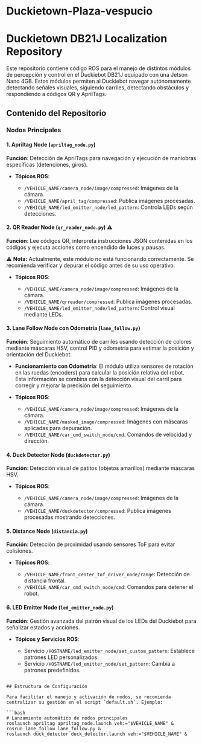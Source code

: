 # Duckietown-Plaza-vespucio
# Duckietown DB21J Localization Repository

Este repositorio contiene código ROS para el manejo de distintos módulos de percepción y control en el Duckiebot DB21J equipado con una Jetson Nano 4GB. Estos módulos permiten al Duckiebot navegar autónomamente detectando señales visuales, siguiendo carriles, detectando obstáculos y respondiendo a códigos QR y AprilTags.

## Contenido del Repositorio

### Nodos Principales

#### 1. **Apriltag Node** (`apriltag_node.py`)

**Función**: Detección de AprilTags para navegación y ejecución de maniobras específicas (detenciones, giros).

* **Tópicos ROS**:

  * `/VEHICLE_NAME/camera_node/image/compressed`: Imágenes de la cámara.
  * `/VEHICLE_NAME/april_tag/compressed`: Publica imágenes procesadas.
  * `/VEHICLE_NAME/led_emitter_node/led_pattern`: Controla LEDs según detecciones.

#### 2. **QR Reader Node** (`qr_reader_nodo.py`) ⚠️

**Función**: Lee códigos QR, interpreta instrucciones JSON contenidas en los códigos y ejecuta acciones como encendido de luces y pausas.

⚠️ **Nota:** Actualmente, este módulo no está funcionando correctamente. Se recomienda verificar y depurar el código antes de su uso operativo.

* **Tópicos ROS**:

  * `/VEHICLE_NAME/camera_node/image/compressed`: Imágenes de la cámara.
  * `/VEHICLE_NAME/qrreader/compressed`: Publica imágenes procesadas.
  * `/VEHICLE_NAME/led_emitter_node/led_pattern`: Control visual mediante LEDs.

#### 3. **Lane Follow Node con Odometría** (`lane_follow.py`)

**Función**: Seguimiento automático de carriles usando detección de colores mediante máscaras HSV, control PID y odometría para estimar la posición y orientación del Duckiebot.

* **Funcionamiento con Odometría**: El módulo utiliza sensores de rotación en las ruedas (encoders) para calcular la posición relativa del robot. Esta información se combina con la detección visual del carril para corregir y mejorar la precisión del seguimiento.

* **Tópicos ROS**:

  * `/VEHICLE_NAME/camera_node/image/compressed`: Imágenes de la cámara.
  * `/VEHICLE_NAME/masked_image/compressed`: Imágenes con máscaras aplicadas para depuración.
  * `/VEHICLE_NAME/car_cmd_switch_node/cmd`: Comandos de velocidad y dirección.

#### 4. **Duck Detector Node** (`duckdetector.py`)

**Función**: Detección visual de patitos (objetos amarillos) mediante máscaras HSV.

* **Tópicos ROS**:

  * `/VEHICLE_NAME/camera_node/image/compressed`: Imágenes de la cámara.
  * `/VEHICLE_NAME/duckdetector/compressed`: Publica imágenes procesadas mostrando detecciones.

#### 5. **Distance Node** (`distancia.py`)

**Función**: Detección de proximidad usando sensores ToF para evitar colisiones.

* **Tópicos ROS**:

  * `/VEHICLE_NAME/front_center_tof_driver_node/range`: Detección de distancia frontal.
  * `/VEHICLE_NAME/car_cmd_switch_node/cmd`: Comandos para detener el robot.

#### 6. **LED Emitter Node** (`led_emitter_node.py`)

**Función**: Gestión avanzada del patrón visual de los LEDs del Duckiebot para señalizar estados y acciones.

* **Tópicos y Servicios ROS**:

  * Servicio `/HOSTNAME/led_emitter_node/set_custom_pattern`: Establece patrones LED personalizados.
  * Servicio `/HOSTNAME/led_emitter_node/set_pattern`: Cambia a patrones predefinidos.


```

## Estructura de Configuración

Para facilitar el manejo y activación de nodos, se recomienda centralizar su gestión en el script `default.sh`. Ejemplo:

```bash
# Lanzamiento automático de nodos principales
roslaunch apriltag apriltag_node.launch veh:="$VEHICLE_NAME" &
rosrun lane_follow lane_follow.py &
roslaunch duck_detector duck_detector.launch veh:="$VEHICLE_NAME" &
```


